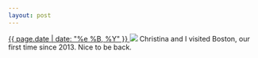 ```yaml
---
layout: post
---
```


<p>
  <a href="/466">
    <time>{{ page.date | date: "%e %B, %Y" }}</time>
  </a>
  <a href="/466"><img src="{{ site.assets_url }}/466.jpg"/></a>
  <span>Christina and I visited Boston, our first time since 2013. Nice to be back.</span>
</p>

